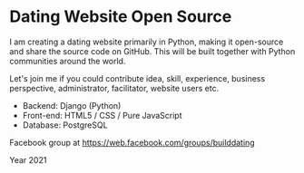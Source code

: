# Dating Website Open Source

I am creating a dating website primarily in Python, making it open-source and share the source code on GitHub. This will be built together with Python communities around the world. 

Let's join me if you could contribute idea, skill, experience, business perspective, administrator, facilitator, website users etc.

- Backend: Django (Python)
- Front-end: HTML5 / CSS / Pure JavaScript
- Database: PostgreSQL

Facebook group at https://web.facebook.com/groups/builddating

Year 2021